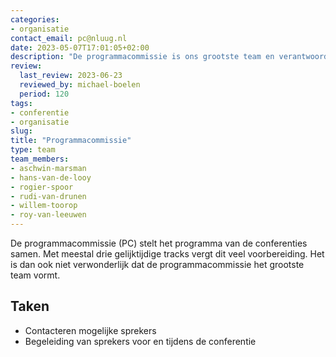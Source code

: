 ```yaml
---
categories:
- organisatie
contact_email: pc@nluug.nl
date: 2023-05-07T17:01:05+02:00
description: "De programmacommissie is ons grootste team en verantwoordelijk voor het vinden van sprekers en beheren van relevante contacten."
review:
  last_review: 2023-06-23
  reviewed_by: michael-boelen
  period: 120
tags:
- conferentie
- organisatie
slug:
title: "Programmacommissie"
type: team
team_members:
- aschwin-marsman
- hans-van-de-looy
- rogier-spoor
- rudi-van-drunen
- willem-toorop
- roy-van-leeuwen
---
```


De programmacommissie (PC) stelt het programma van de conferenties samen. Met meestal drie gelijktijdige tracks vergt dit veel voorbereiding. Het is dan ook niet verwonderlijk dat de programmacommissie het grootste team vormt.

## Taken

* Contacteren mogelijke sprekers
* Begeleiding van sprekers voor en tijdens de conferentie

